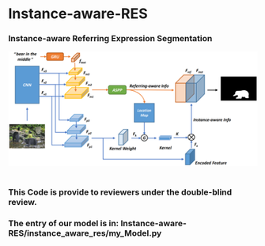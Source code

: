 # Instance-aware-RES

### **Instance-aware Referring Expression Segmentation**

<div align="center">
  <img src="/framework.png"/>
</div><br/>

### This Code is provide to reviewers under the double-blind review.

### The entry of our model is in: Instance-aware-RES/instance_aware_res/my_Model.py

